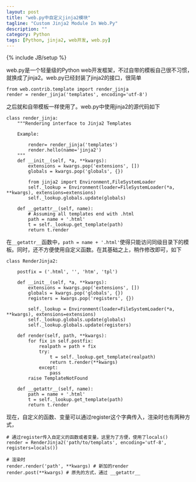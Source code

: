 ```yaml
---
layout: post
title: "web.py中自定义jinja2模块"
tagline: "Custom Jinja2 Module In Web.Py"
description: ""
category: Python
tags: [Python, jinja2, web开发, web.py]
---
```

{% include JB/setup %}

web.py是一个轻量级的Python web开发框架，不过自带的模板自己很不习惯，就换成了jinja2。web.py已经封装了jinja2的接口，很简单

    from web.contrib.template import render_jinja
    render = render_jinja('templates', encoding='utf-8')

之后就和自带模板一样使用了。web.py中使用jinja2的源代码如下

    class render_jinja:
        """Rendering interface to Jinja2 Templates
        
        Example:

            render= render_jinja('templates')
            render.hello(name='jinja2')
        """
        def __init__(self, *a, **kwargs):
            extensions = kwargs.pop('extensions', [])
            globals = kwargs.pop('globals', {})

            from jinja2 import Environment,FileSystemLoader
            self._lookup = Environment(loader=FileSystemLoader(*a, **kwargs), extensions=extensions)
            self._lookup.globals.update(globals)
            
        def __getattr__(self, name):
            # Assuming all templates end with .html
            path = name + '.html'
            t = self._lookup.get_template(path)
            return t.render

在`__getattr__`函数中，`path = name + '.html'`使得只能访问同级目录下的模板。同时，还不方便使用自定义函数。在其基础之上，稍作修改即可，如下

    class RenderJinja2:

        postfix = ('.html', '', 'htm', 'tpl')

        def __init__(self, *a, **kwargs):
            extensions = kwargs.pop('extensions', [])
            globals = kwargs.pop('globals', {})
            registers = kwargs.pop('registers', {})

            self._lookup = Environment(loader=FileSystemLoader(*a, **kwargs), extensions=extensions)
            self._lookup.globals.update(globals)
            self._lookup.globals.update(registers)

        def render(self, path, **kwargs):
            for fix in self.postfix:
                realpath = path + fix
                try:
                    t = self._lookup.get_template(realpath)
                    return t.render(**kwargs)
                except:
                    pass
            raise TemplateNotFound

        def __getattr__(self, name):
            path = name + '.html'
            t = self._lookup.get_template(path)
            return t.render

现在，自定义的函数、变量可以通过register这个字典传入，渲染时也有两种方式，

    # 通过register传入自定义的函数或者变量，这里为了方便，使用了locals()
    render = RenderJinja2('path/to/templats', encoding='utf-8', registers=locals())
    
    # 渲染时
    render.render('path', **kwargs) # 新加的render
    render.post(**kwargs) # 原先的方式，通过 __getattr__


